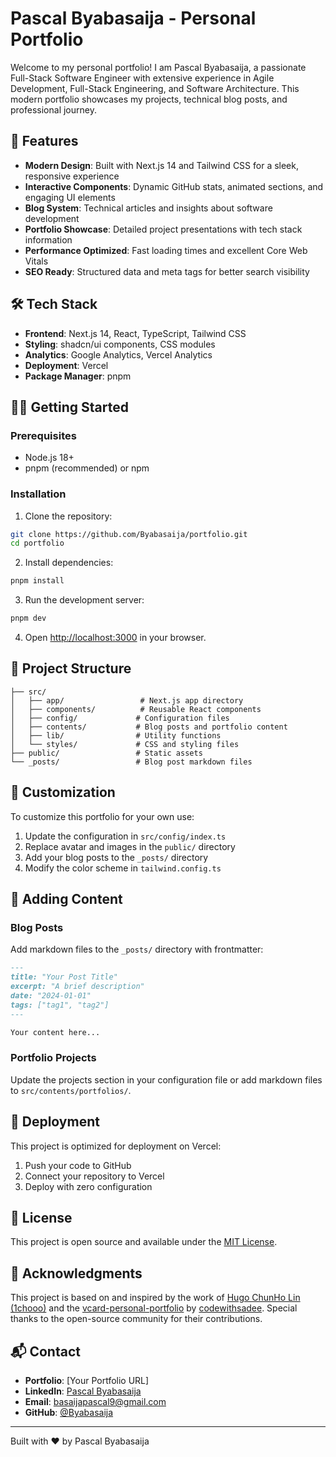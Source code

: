 # Pascal Byabasaija - Personal Portfolio

Welcome to my personal portfolio! I am Pascal Byabasaija, a passionate Full-Stack Software Engineer with extensive experience in Agile Development, Full-Stack Engineering, and Software Architecture. This modern portfolio showcases my projects, technical blog posts, and professional journey.

## 🚀 Features

- **Modern Design**: Built with Next.js 14 and Tailwind CSS for a sleek, responsive experience
- **Interactive Components**: Dynamic GitHub stats, animated sections, and engaging UI elements
- **Blog System**: Technical articles and insights about software development
- **Portfolio Showcase**: Detailed project presentations with tech stack information
- **Performance Optimized**: Fast loading times and excellent Core Web Vitals
- **SEO Ready**: Structured data and meta tags for better search visibility

## 🛠️ Tech Stack

- **Frontend**: Next.js 14, React, TypeScript, Tailwind CSS
- **Styling**: shadcn/ui components, CSS modules
- **Analytics**: Google Analytics, Vercel Analytics
- **Deployment**: Vercel
- **Package Manager**: pnpm

## 🏃‍♂️ Getting Started

### Prerequisites

- Node.js 18+
- pnpm (recommended) or npm

### Installation

1. Clone the repository:

```bash
git clone https://github.com/Byabasaija/portfolio.git
cd portfolio
```

2. Install dependencies:

```bash
pnpm install
```

3. Run the development server:

```bash
pnpm dev
```

4. Open [http://localhost:3000](http://localhost:3000) in your browser.

## 📁 Project Structure

```
├── src/
│   ├── app/                 # Next.js app directory
│   ├── components/          # Reusable React components
│   ├── config/             # Configuration files
│   ├── contents/           # Blog posts and portfolio content
│   ├── lib/                # Utility functions
│   └── styles/             # CSS and styling files
├── public/                 # Static assets
└── _posts/                 # Blog post markdown files
```

## 🎨 Customization

To customize this portfolio for your own use:

1. Update the configuration in `src/config/index.ts`
2. Replace avatar and images in the `public/` directory
3. Add your blog posts to the `_posts/` directory
4. Modify the color scheme in `tailwind.config.ts`

## 📝 Adding Content

### Blog Posts

Add markdown files to the `_posts/` directory with frontmatter:

```markdown
---
title: "Your Post Title"
excerpt: "A brief description"
date: "2024-01-01"
tags: ["tag1", "tag2"]
---

Your content here...
```

### Portfolio Projects

Update the projects section in your configuration file or add markdown files to `src/contents/portfolios/`.

## 🚀 Deployment

This project is optimized for deployment on Vercel:

1. Push your code to GitHub
2. Connect your repository to Vercel
3. Deploy with zero configuration

## 📄 License

This project is open source and available under the [MIT License](LICENSE).

## 🙏 Acknowledgments

This project is based on and inspired by the work of [Hugo ChunHo Lin (1chooo)](https://github.com/1chooo/1chooo.com) and the [vcard-personal-portfolio](https://github.com/codewithsadee/vcard-personal-portfolio) by [codewithsadee](https://github.com/codewithsadee). Special thanks to the open-source community for their contributions.

## 📬 Contact

- **Portfolio**: [Your Portfolio URL]
- **LinkedIn**: [Pascal Byabasaija](https://www.linkedin.com/in/pascal-byabasaija/)
- **Email**: basaijapascal9@gmail.com
- **GitHub**: [@Byabasaija](https://github.com/Byabasaija)

---

Built with ❤️ by Pascal Byabasaija

